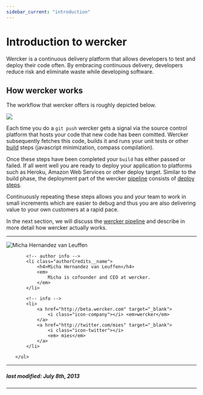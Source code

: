 ```yaml
---
sidebar_current: "introduction"
---
```


# Introduction to wercker

Wercker is a continuous delivery platform that allows developers to test and deploy their code often.
By embracing continuous delivery, developers reduce risk and eliminate waste while developing software.

## How wercker works

The workflow that wercker offers is roughly depicted below.

<a href="http://f.cl.ly/items/0W313m2j3W2d2y1K3f0e/Image%202013.08.02%206%3A08%3A00%20PM.jpeg" target="_blank"><img src="http://f.cl.ly/items/0W313m2j3W2d2y1K3f0e/Image%202013.08.02%206%3A08%3A00%20PM.jpeg" ></a>

Each time you do a `git push` wercker gets a signal via the source control platform that hosts your code that new code has been comitted. Wercker subsequently fetches this code, builds it and runs your unit tests or other [build](/articles/introduction/builds.html) steps (javascript minimization, compass compilation).

Once these steps have been completed your `build` has either passed or failed. If all went well you are ready to deploy your application to platforms such as Heroku, Amazon Web Services or other deploy target. Similar to the build phase, the deployment part of the wercker [pipeline](/articles/introduction/pipeline.html) consists of [deploy steps](/articles/introduction/deploys.html).

Continuously repeating these steps allows you and your team to work in small increments which are easier to debug and thus you are also delivering value to your own customers at a rapid pace.

In the next section, we will discuss the [wercker
pipeline](/articles/introduction/pipeline.html) and describe in more
detail how wercker actually works.


-------

<div class="authorCredits">
    <span class="profile-picture">
        <img src="https://secure.gravatar.com/avatar/d4b19718f9748779d7cf18c6303dc17f?d=identicon&s=192" alt="Micha Hernandez van Leuffen"/>
    </span>
    <ul class="authorCredits">

        <!-- author info -->
        <li class="authorCredits__name">
            <h4>Micha Hernandez van Leuffen</h4>
            <em>
                Micha is cofounder and CEO at wercker.
            </em>
        </li>

        <!-- info -->
        <li>
            <a href="http://beta.wercker.com" target="_blank">
                <i class="icon-company"></i> <em>wercker</em>
            </a>
            <a href="http://twitter.com/mies" target="_blank">
                <i class="icon-twitter"></i>
                <em> mies</em>
            </a>
        </li>

    </ul>
</div>

-------
##### last modified: July 8th, 2013
-------

